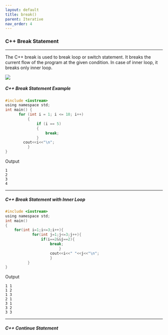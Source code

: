 ```yaml
---
layout: default
title: break()
parent: Iterative
nav_order: 4
---
```

### C++ Break Statement

------

The C++ break is used to break loop or switch statement. It breaks the current flow of the program at the given condition. In case of inner loop, it breaks only inner loop.

![](https://static.javatpoint.com/cpp/images/cpp-break-statement1.png)

##### C++ Break Statement Example

```objectivec
#include <iostream>  
using namespace std;  
int main() {  
      for (int i = 1; i <= 10; i++)    
          {    
              if (i == 5)    
              {    
                  break;    
              }    
        cout<<i<<"\n";    
          }    
} 
```
Output
```
1
2
3
4
```

------

##### C++ Break Statement with Inner Loop

```objectivec
#include <iostream>  
using namespace std;  
int main()  
{  
    for(int i=1;i<=3;i++){        
            for(int j=1;j<=3;j++){        
                if(i==2&&j==2){        
                    break;        
                        }        
                    cout<<i<<" "<<j<<"\n";             
                    }        
          }    
} 
```
Output
```
1 1
1 2
1 3
2 1
3 1
3 2
3 3
```

----------


##### C++ Continue Statement


